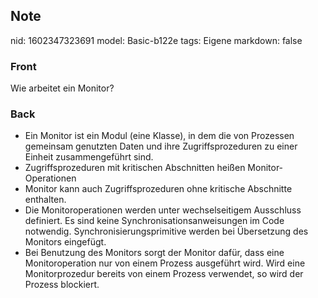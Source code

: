 ## Note
nid: 1602347323691
model: Basic-b122e
tags: Eigene
markdown: false

### Front
Wie arbeitet ein Monitor?

### Back
<ul>
  <li>Ein Monitor ist ein Modul (eine Klasse), in dem die von
  Prozessen gemeinsam genutzten Daten und ihre Zugriffsprozeduren
  zu einer Einheit zusammengeführt sind.
  <li>Zugriffsprozeduren mit kritischen Abschnitten heißen
  Monitor-Operationen
  <li>Monitor kann auch Zugriffsprozeduren ohne kritische
  Abschnitte enthalten.
  <li>Die Monitoroperationen werden unter wechselseitigem
  Ausschluss definiert. Es sind keine Synchronisationsanweisungen
  im Code notwendig. Synchronisierungsprimitive werden bei
  Übersetzung des Monitors eingefügt.
  <li>Bei Benutzung des Monitors sorgt der Monitor dafür, dass eine
  Monitoroperation nur von einem Prozess ausgeführt wird. Wird eine
  Monitorprozedur bereits von einem Prozess verwendet, so wird der
  Prozess blockiert.
</ul>
